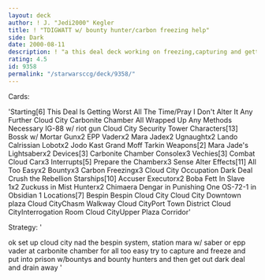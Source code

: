 ```yaml
---
layout: deck
author: ! J. "Jedi2000" Kegler
title: ! "TDIGWATT w/ bounty hunter/carbon freezing help"
side: Dark
date: 2000-08-11
description: ! "a this deal deck working on freezing,capturing and getting dark deal out to flip objective"
rating: 4.5
id: 9358
permalink: "/starwarsccg/deck/9358/"
---
```

Cards: 

'Starting[6]
This Deal Is Getting Worst All The Time/Pray I Don't Alter It Any Further
Cloud City Carbonite Chamber
All Wrapped Up
Any Methods Necessary
IG-88 w/ riot gun
Cloud City Security Tower
Characters[13]
Bossk w/ Mortar Gunx2
EPP Vaderx2
Mara Jadex2
Ugnaughtx2
Lando Calrissian
Lobotx2
Jodo Kast
Grand Moff Tarkin
Weapons[2]
Mara Jade's Lightsaberx2
Devices[3]
Carbonite Chamber Consolex3
Vechies[3]
Combat Cloud Carx3
Interrupts[5]
Prepare the Chamberx3
Sense
Alter
Effects[11]
All Too Easyx2
Bountyx3
Carbon Freezingx3
Cloud City Occupation
Dark Deal
Crush the Rebellion
Starships[10]
Accuser
Executorx2
Boba Fett In Slave 1x2
Zuckuss in Mist Hunterx2
Chimaera
Dengar in Punishing One
OS-72-1 in Obsidian 1
Locations[7]
Bespin
Bespin Cloud City
Cloud City Downtown plaza
Cloud CityChasm Walkway
Cloud CityPort Town District
Cloud CityInterrogation Room
Cloud CityUpper Plaza Corridor'

Strategy: '

ok set up cloud city nad the bespin system, station mara w/ saber or epp vader at carbonite chamber for all too easy try to capture and freeze and put into prison w/bountys and bounty hunters and then get out dark deal and drain away '
